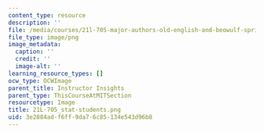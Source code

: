 ```yaml
---
content_type: resource
description: ''
file: /media/courses/21l-705-major-authors-old-english-and-beowulf-spring-2014/3e2884adf6ff9da76c85134e543d96b8_21L-705_stat-students.png
file_type: image/png
image_metadata:
  caption: ''
  credit: ''
  image-alt: ''
learning_resource_types: []
ocw_type: OCWImage
parent_title: Instructor Insights
parent_type: ThisCourseAtMITSection
resourcetype: Image
title: 21L-705_stat-students.png
uid: 3e2884ad-f6ff-9da7-6c85-134e543d96b8
---
```

